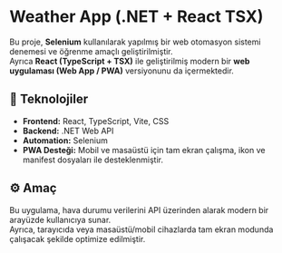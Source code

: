 # Weather App (.NET + React TSX)

Bu proje, **Selenium** kullanılarak yapılmış bir web otomasyon sistemi denemesi ve öğrenme amaçlı geliştirilmiştir.  
Ayrıca **React (TypeScript + TSX)** ile geliştirilmiş modern bir **web uygulaması (Web App / PWA)** versiyonunu da içermektedir.

## 🧠 Teknolojiler
- **Frontend:** React, TypeScript, Vite, CSS  
- **Backend:** .NET Web API  
- **Automation:** Selenium  
- **PWA Desteği:** Mobil ve masaüstü için tam ekran çalışma, ikon ve manifest dosyaları ile desteklenmiştir.

## ⚙️ Amaç
Bu uygulama, hava durumu verilerini API üzerinden alarak modern bir arayüzde kullanıcıya sunar.  
Ayrıca, tarayıcıda veya masaüstü/mobil cihazlarda tam ekran modunda çalışacak şekilde optimize edilmiştir.
